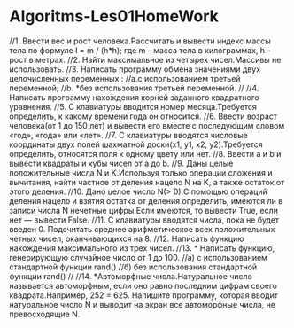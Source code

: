 # Algoritms-Les01HomeWork
//1. Ввести вес и рост человека.Рассчитать и вывести индекс массы тела по формуле I = m / (h*h); где m - масса тела в килограммах, h - рост в метрах.
//2. Найти максимальное из четырех чисел.Массивы не использовать.
//3. Написать программу обмена значениями двух целочисленных переменных :
//a.с использованием третьей переменной;
//b. *без использования третьей переменной.
//
//4. Написать программу нахождения корней заданного квадратного уравнения.
//5. С клавиатуры вводится номер месяца.Требуется определить, к какому времени года он относится.
//6. Ввести возраст человека(от 1 до 150 лет) и вывести его вместе с последующим словом «год», «года» или «лет».
//7. С клавиатуры вводятся числовые координаты двух полей шахматной доски(x1, y1, x2, y2).Требуется определить, относятся поля к одному цвету или нет.
//8. Ввести a и b и вывести квадраты и кубы чисел от a до b.
//9. Даны целые положительные числа N и K.Используя только операции сложения и вычитания, найти частное от деления нацело N на K, а также остаток от этого деления.
//10. Дано целое число N(> 0).С помощью операций деления нацело и взятия остатка от деления определить, имеются ли в записи числа N нечетные цифры.Если имеются, то вывести True, если нет — вывести False.
//11. С клавиатуры вводятся числа, пока не будет введен 0. Подсчитать среднее арифметическое всех положительных четных чисел, оканчивающихся на 8.
//12. Написать функцию нахождения максимального из трех чисел.
//13. * Написать функцию, генерирующую случайное число от 1 до 100.
//а) с использованием стандартной функции rand()
//б) без использования стандартной функции rand()
//
//14. *Автоморфные числа.Натуральное число называется автоморфным, если оно равно последним цифрам своего квадрата.Например, 252 = 625. Напишите программу, которая вводит натуральное число N и выводит на экран все автоморфные числа, не превосходящие N.
